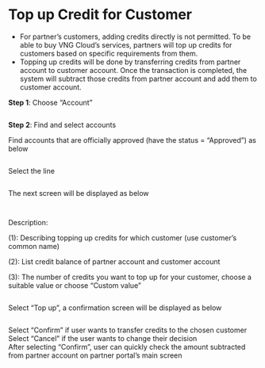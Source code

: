 # Top up Credit for Customer

* For partner’s customers, adding credits directly is not permitted. To be able to buy VNG Cloud’s services, partners will top up credits for customers based on specific requirements from them.
* Topping up credits will be done by transferring credits from partner account to customer account. Once the transaction is completed, the system will subtract those credits from partner account and add them to customer account.

**Step 1**: Choose “Account”

<figure><img src="https://docs.vngcloud.vn/download/attachments/59805294/image2023-7-12_11-22-59.png?version=1&#x26;modificationDate=1689135780000&#x26;api=v2" alt=""><figcaption></figcaption></figure>

**Step 2**: Find and select accounts

Find accounts that are officially approved (have the status = “Approved”) as below

<figure><img src="https://docs.vngcloud.vn/download/attachments/59805294/image2023-7-12_11-26-54.png?version=1&#x26;modificationDate=1689136015000&#x26;api=v2" alt=""><figcaption></figcaption></figure>

Select the line

<figure><img src="https://docs.vngcloud.vn/download/attachments/59805294/image2023-7-12_11-28-1.png?version=1&#x26;modificationDate=1689136081000&#x26;api=v2" alt=""><figcaption></figcaption></figure>

The next screen will be displayed as below

<figure><img src="https://docs.vngcloud.vn/download/attachments/59805294/image2023-7-12_11-29-0.png?version=1&#x26;modificationDate=1689136140000&#x26;api=v2" alt=""><figcaption></figcaption></figure>

<figure><img src="https://docs.vngcloud.vn/download/attachments/59805294/image2023-7-12_11-31-49.png?version=1&#x26;modificationDate=1689136310000&#x26;api=v2" alt=""><figcaption></figcaption></figure>

Description:

(1): Describing topping up credits for which customer (use customer’s common name)

(2): List credit balance of partner account and customer account

(3): The number of credits you want to top up for your customer, choose a suitable value or choose “Custom value”

<figure><img src="https://docs.vngcloud.vn/download/attachments/59805294/image2023-7-12_11-33-39.png?version=1&#x26;modificationDate=1689136420000&#x26;api=v2" alt=""><figcaption></figcaption></figure>

Select “Top up”, a confirmation screen will be displayed as below

<figure><img src="https://docs.vngcloud.vn/download/attachments/59805294/image2023-7-12_11-34-37.png?version=1&#x26;modificationDate=1689136478000&#x26;api=v2" alt=""><figcaption></figcaption></figure>

Select “Confirm” if user wants to transfer credits to the chosen customer\
Select “Cancel” if the user wants to change their decision\
After selecting “Confirm”, user can quickly check the amount subtracted from partner account on partner portal’s main screen
